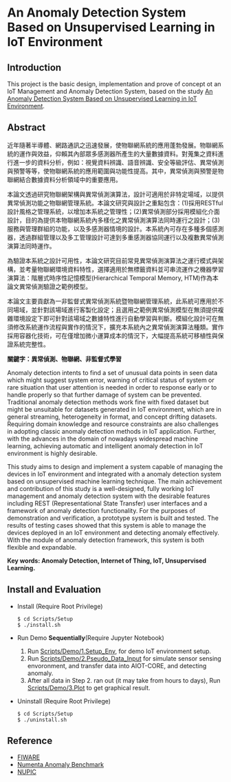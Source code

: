 # An Anomaly Detection System Based on Unsupervised Learning in IoT Environment

## Introduction
This project is the basic design, implementation and prove of concept ot an IoT Management and Anomaly Detection System, based on the study [An Anomaly Detection System Based on Unsupervised Learning in IoT Environment](https://doi.org/10.6844/NCKU202100373).
## Abstract

近年隨著半導體、網路通訊之迅速發展，使物聯網系統的應用蓬勃發展。物聯網系統的運作與效益，仰賴其內部眾多感測器所產生的大量數據資料。對蒐集之資料進行進一步的資料分析，例如：視覺資料辨識、語音辨識、安全等級評估、異常偵測與預警等等，使物聯網系統的應用範圍與功能性提高。其中，異常偵測與預警是物聯網結合數據資料分析領域中的重要應用。

本論文透過研究物聯網架構與異常偵測演算法，設計可適用於非特定場域，以提供異常偵測功能之物聯網管理系統。本論文研究與設計之重點包含：(1)採用RESTful設計風格之管理系統，以增加本系統之管理性；(2)異常偵測部分採用模組化介面設計，目的為提供本物聯網系統內多樣化之異常偵測演算法同時運行之設計；(3)服務與管理群組的功能，以及多感測器情境的設計。本系統內可存在多種多個感測器，透過群組管理以及多工管理設計可達到多重感測器協同運行以及複數異常偵測演算法同時運作。

為驗證本系統之設計可用性，本論文研究目前常見異常偵測演算法之運行模式與架構，並考量物聯網環境資料特性，選擇適用於無標籤資料並可串流運作之機器學習演算法：階層式時序性記憶模型(Hierarchical Temporal Memory, HTM)作為本論文異常偵測驗證之範例模型。

本論文主要貢獻為一非監督式異常偵測系統暨物聯網管理系統，此系統可應用於不同場域，並針對該場域進行客製化設定；且選用之範例異常偵測模型在無須提供複雜環境設定下即可針對該場域之數據特性進行自動學習與判斷。模組化設計可在無須修改系統運作流程與實作的情況下，擴充本系統內之異常偵測演算法種類。實作採用容器化技術，可在僅增加微小運算成本的情況下，大幅提高系統可移植性與保證系統完整性。

**關鍵字：異常偵測、物聯網、非監督式學習**

Anomaly detection intents to find a set of unusual data points in seen data which might suggest system error, warning of critical status of system or rare situation that user attention is needed in order to response early or to handle properly so that further damage of system can be prevented. Traditional anomaly detection methods work fine with fixed dataset but might be unsuitable for datasets generated in IoT environment, which are in general streaming, heterogeneity in format, and concept drifting datasets. Requiring domain knowledge and resource constraints are also challenges in adopting classic anomaly detection methods in IoT application. Further, with the advances in the domain of nowadays widespread machine learning, achieving automatic and intelligent anomaly detection in IoT environment is highly desirable.

This study aims to design and implement a system capable of managing the devices in IoT environment and integrated with a anomaly detection system based on unsupervised machine learning technique. The main achievement and contribution of this study is a well-designed, fully working IoT management and anomaly detection system with the desirable features including REST (Representational State Transfer) user interfaces and a framework of anomaly detection functionality. For the purposes of demonstration and verification, a prototype system is built and tested. The results of testing cases showed that this system is able to manage the devices deployed in an IoT environment and detecting anomaly effectively. With the module of anomaly detection framework, this system is both flexible and expandable.

**Key words: Anomaly Detection, Internet of Thing, IoT, Unsupervised Learning.**


## Install and Evaluation
* Install (Require Root Privilege)

    ```
    $ cd Scripts/Setup
    $ ./install.sh
    ```

* Run Demo **Sequentially**(Require Jupyter Notebook)
    1. Run [Scripts/Demo/1.Setup_Env](./Scripts/Demo/1.Setup_Env.ipynb), for demo IoT environment setup.
    2. Run [Scripts/Demo/2.Pseudo_Data_Input](./Scrpits/Demo/2.Pseudo_Data_Input.ipynb) for simulate sensor sensing envoronment, and transfer data into AIOT-CORE, and detecting anomaly.
    3. After all data in Step 2. ran out (it may take from hours to days), Run [Scripts/Demo/3.Plot](./Scripts/Demo/3.Plot.ipynb) to get graphical result.


* Uninstall (Require Root Privilege)

    ```
    $ cd Scripts/Setup
    $ ./uninstall.sh
    ```

## Reference
* [FIWARE](https://github.com/telefonicaid/fiware-orion)
* [Numenta Anomaly Benchmark](https://github.com/numenta/NAB)
* [NUPIC](https://github.com/numenta/nupic)
